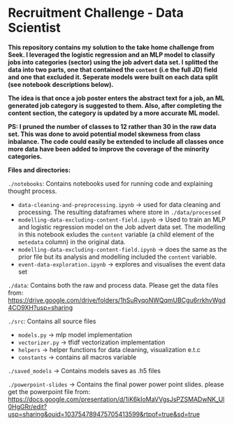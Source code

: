 # Recruitment Challenge - Data Scientist
**This repository contains my solution to the take home challenge from Seek. I leveraged the logistic regression and an MLP model to classify jobs into categories (sector) using the job advert data set. I splitted the data into two parts, one that contained the `content` (i.e the full JD) field and one that excluded it. Seperate models were built on each data split (see notebook descriptions below).**

**The idea is that once a job poster enters the abstract text for a job, an ML generated job category is suggested to them. Also, after completing the content section, the category is updated by a more accurate ML model.**

**PS: I pruned the number of classes to 12 rather than 30 in the raw data set. This was done to avoid potential model skewness from class inbalance. The code could easily be extended to include all classes once more data have been added to improve the coverage of the minority categories.**


**Files and directories:**

`./notebooks`: Contains notebooks used for running code and explaining thought process.
- `data-cleaning-and-preprocessing.ipynb` -> used for data cleaning and processing. The resulting dataframes where store in `./data/processed`
- `modelling-data-excluding-content-field.ipynb` -> Used to train an MLP and logistic regression model on the Job advert data set. The modelling in this notebook exludes the `content` variable (a child element of the `metedata` column) in the original data.
- `modelling-data-excluding-content-field.ipynb` -> does the same as the prior file but its analysis and modelling included the `content` variable.
- `event-data-exploration.ipynb` -> explores and visualises the event data set

`./data`: Contains both the raw and process data. Please get the data files from: https://drive.google.com/drive/folders/1hSuRyqoNWQqmUBCgu6rrkhvWgd4CO9XH?usp=sharing

`./src`: Contains all source files

- `models.py` -> mlp model implementation 
- `vectorizer.py` -> tfidf vectorization implementation
- `helpers` -> helper functions for data cleaning, visualization e.t.c
- `constants` -> contains all macros variable

`./saved_models` -> Contains models saves as .h5 files

`./powerpoint-slides` -> Contains the final power power point slides. please get the powerpoint file from: https://docs.google.com/presentation/d/1iK6kIoMaVVgsJsPZSMADwNK_Ul0HgGRr/edit?usp=sharing&ouid=103754789475705413599&rtpof=true&sd=true


